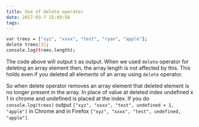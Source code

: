 ```yaml
---
title: Use of delete operator
date: 2017-03-7 15:09:56
tags:
---
```

```bash
var trees = ["xyz", "xxxx", "test", "ryan", "apple"];
delete trees[3];
console.log(trees.length);
```
The code above will output `5` as output. When we used `delete` operator for deleting an array element then, the array length is not affected by this. This holds even if you deleted all elements of an array using `delete` operator.

So when delete operator removes an array element that deleted element is no longer present in the array. In place of value at deleted index undefined x 1 in chrome and undefined is placed at the index. If you do `console.log(trees)` output `["xyz", "xxxx", "test", undefined × 1, "apple"]` in Chrome and in Firefox `["xyz", "xxxx", "test", undefined, "apple"]`.